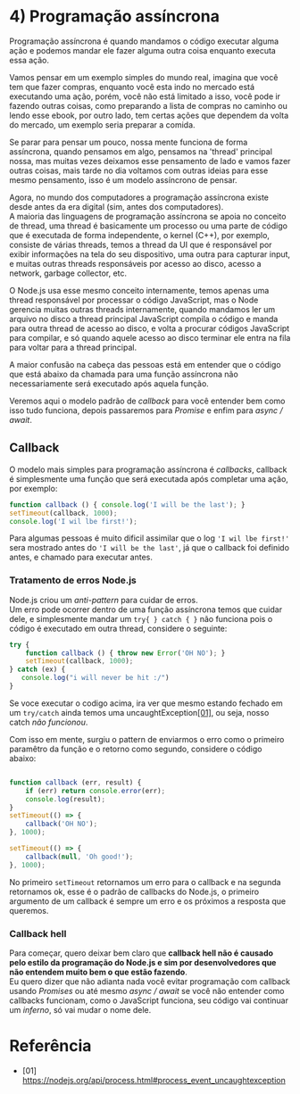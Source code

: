 # 4) Programação assíncrona


Programação assíncrona é quando mandamos o código executar alguma ação e podemos mandar ele fazer alguma outra coisa enquanto executa essa ação.

Vamos pensar em um exemplo simples do mundo real, imagina que você tem que fazer compras, enquanto você esta indo no mercado está executando uma ação, porém, você não está limitado a isso, você pode ir fazendo outras coisas, como preparando a lista de compras no caminho ou lendo esse ebook, por outro lado, tem certas ações que dependem da volta do mercado, um exemplo seria preparar a comida.

Se parar para pensar um pouco, nossa mente funciona de forma assíncrona, quando pensamos em algo, pensamos na 'thread' principal nossa, mas muitas vezes deixamos esse pensamento de lado e vamos fazer outras coisas, mais tarde no dia voltamos com outras ideias para esse mesmo pensamento, isso é um modelo assíncrono de pensar.

Agora, no mundo dos computadores a programação assíncrona existe desde antes da era digital (sim, antes dos computadores). <br />
A maioria das linguagens de programação assíncrona se apoia no conceito de thread, uma thread é basicamente um processo ou uma parte de código que é executada de forma independente, o kernel (C++), por exemplo, consiste de várias threads, temos a thread da UI que é responsável por exibir informações na tela do seu dispositivo, uma outra para capturar input, e muitas outras threads responsáveis por acesso ao disco, acesso a network, garbage collector, etc.

O Node.js usa esse mesmo conceito internamente, temos apenas uma thread responsável por processar o código JavaScript, mas o Node gerencia muitas outras threads internamente, quando mandamos ler um arquivo no disco a thread principal JavaScript compila o código e manda para outra thread de acesso ao disco, e volta a procurar códigos JavaScript para compilar, e só quando aquele acesso ao disco terminar ele entra na fila para voltar para a thread principal.

A maior confusão na cabeça das pessoas está em entender que o código que está abaixo da chamada para uma função assíncrona não necessariamente será executado após aquela função.

Veremos aqui o modelo padrão de *callback* para você entender bem como isso tudo funciona, depois passaremos para *Promise* e enfim para *async / await*.

## Callback

O modelo mais simples para programação assíncrona é *callbacks*, callback é simplesmente uma função que será executada após completar uma ação, por exemplo:

```javascript
function callback () { console.log('I will be the last'); }
setTimeout(callback, 1000);
console.log('I wil lbe first!');
```

Para algumas pessoas é muito dificil assimilar que o log `'I wil lbe first!'` sera mostrado antes do `'I will be the last'`, já que o callback foi definido antes, e chamado para executar antes.

### Tratamento de erros Node.js

Node.js criou um *anti-pattern* para cuidar de erros.  <br />
Um erro pode ocorrer dentro de uma função assíncrona temos que cuidar dele, e simplesmente mandar um `try{ } catch { }` não funciona pois o código é executado em outra thread, considere o seguinte:

```javascript
try {
    function callback () { throw new Error('OH NO'); }
    setTimeout(callback, 1000);
} catch (ex) {
   console.log("i will never be hit :/")
}
```

Se voce executar o codigo acima, ira ver que mesmo estando fechado em um `try/catch` ainda temos uma uncaughtException[[01]](https://nodejs.org/api/process.html#process_event_uncaughtexception), ou seja, nosso catch *não funcionou*.

Com isso em mente, surgiu o pattern de enviarmos o erro como o primeiro paramêtro da função e o retorno como segundo, considere o código abaixo:

```javascript

function callback (err, result) {
    if (err) return console.error(err);
    console.log(result);
}
setTimeout(() => {
    callback('OH NO');
}, 1000);

setTimeout(() => {
    callback(null, 'Oh good!');
}, 1000);
```

No primeiro `setTimeout` retornamos um erro para o callback e na segunda retornamos ok, esse é o padrão de callbacks do Node.js, o primeiro argumento de um callback é sempre um erro e os próximos a resposta que queremos.

### Callback hell

Para começar, quero deixar bem claro que **callback hell não é causado pelo estilo da programação do Node.js e sim por desenvolvedores que não entendem muito bem o que estão fazendo**. <br />
Eu quero dizer que não adianta nada você evitar programação com callback usando *Promises* ou até mesmo *async / await* se você não entender como callbacks funcionam, como o JavaScript funciona, seu código vai continuar um *inferno*, só vai mudar o nome dele.

# Referência
- [01] https://nodejs.org/api/process.html#process_event_uncaughtexception
